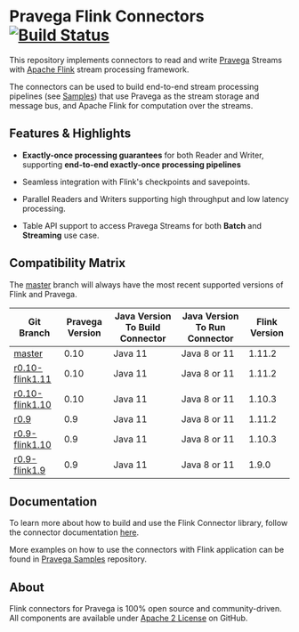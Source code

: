 <!--
Copyright (c) 2017 Dell Inc., or its subsidiaries. All Rights Reserved.

Licensed under the Apache License, Version 2.0 (the "License");
you may not use this file except in compliance with the License.
You may obtain a copy of the License at

    http://www.apache.org/licenses/LICENSE-2.0
-->
# Pravega Flink Connectors [![Build Status](https://travis-ci.org/pravega/flink-connectors.svg?branch=master)](https://travis-ci.org/pravega/flink-connectors)

This repository implements connectors to read and write [Pravega](http://pravega.io/) Streams with [Apache Flink](http://flink.apache.org/) stream processing framework.

The connectors can be used to build end-to-end stream processing pipelines (see [Samples](https://github.com/pravega/pravega-samples)) that use Pravega as the stream storage and message bus, and Apache Flink for computation over the streams.


## Features & Highlights

  - **Exactly-once processing guarantees** for both Reader and Writer, supporting **end-to-end exactly-once processing pipelines**

  - Seamless integration with Flink's checkpoints and savepoints.

  - Parallel Readers and Writers supporting high throughput and low latency processing.

  - Table API support to access Pravega Streams for both **Batch** and **Streaming** use case.

## Compatibility Matrix
The [master](https://github.com/pravega/flink-connectors) branch will always have the most recent
supported versions of Flink and Pravega.

| Git Branch | Pravega Version | Java Version To Build Connector | Java Version To Run Connector | Flink Version                                                                        |
|----------|-----------------|---------------------------------|-------------------------------|-----------------------------------------------------------------------------------|
| [master](https://github.com/pravega/flink-connectors)       | 0.10             | Java 11                         | Java 8 or 11                  |               1.11.2               |
| [r0.10-flink1.11](https://github.com/pravega/flink-connectors/tree/r0.10-flink1.11)            | 0.10             | Java 11                          | Java 8 or 11                         |  1.11.2  |
| [r0.10-flink1.10](https://github.com/pravega/flink-connectors/tree/r0.10-flink1.10)          | 0.10             | Java 11                          | Java 8 or 11                       |  1.10.3  |
|    [r0.9](https://github.com/pravega/flink-connectors/tree/r0.9)        | 0.9             | Java 11                         | Java 8 or 11                       |  1.11.2  |
|  [r0.9-flink1.10](https://github.com/pravega/flink-connectors/tree/r0.9-flink1.10)          | 0.9             | Java 11                         |Java 8 or 11                        |   1.10.3 |
| [r0.9-flink1.9](https://github.com/pravega/flink-connectors/tree/r0.9-flink1.9)           | 0.9             | Java 11                         | Java 8 or 11                       |  1.9.0  |

## Documentation
To learn more about how to build and use the Flink Connector library, follow the connector documentation [here](http://pravega.io/).

More examples on how to use the connectors with Flink application can be found in [Pravega Samples](https://github.com/pravega/pravega-samples) repository.

## About

Flink connectors for Pravega is 100% open source and community-driven. All components are available
under [Apache 2 License](https://www.apache.org/licenses/LICENSE-2.0.html) on GitHub.

